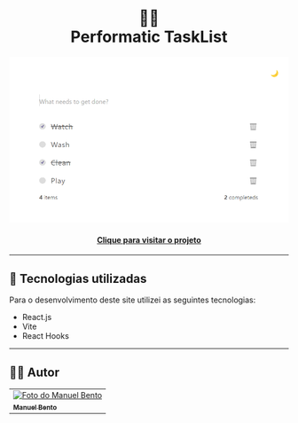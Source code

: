 <h1 align="center">
  📸📝<br>Performatic TaskList
</h1>


![Resultado final do projeto](./public/Capa.png)

<h4 align="center"><a href="https://performatic-task-list.vercel.app/">Clique para visitar o projeto</a></h4>

---

## 💼 Tecnologias utilizadas

Para o desenvolvimento deste site utilizei as seguintes tecnologias:
- React.js
- Vite
- React Hooks
---

<h2>👨‍🚀 Autor</h2>

<table>
  <tr>
    <td>
      <a href="https://github.com/manuelbento19">
        <img src="https://avatars.githubusercontent.com/u/65732773" width="150px;" alt="Foto do Manuel Bento"/><br>
        <sub>
          <b>Manuel Bento</b>
        </sub>
      </a>
    </td>
  </tr>
</table>